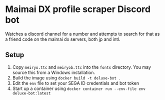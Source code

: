 # Maimai DX profile scraper Discord bot

Watches a discord channel for a number and attempts to search for that as a friend code on the maimai dx servers, both jp and intl.

## Setup

1. Copy `meiryo.ttc` and `meiryob.ttc` into the `fonts` directory. You may source this from a Windows installation.
2. Build the image using `docker build -t deluxe-bot .`
3. Edit the `env` file to set your SEGA ID credentials and bot token
4. Start up a container using `docker container run --env-file env deluxe-bot:latest`
